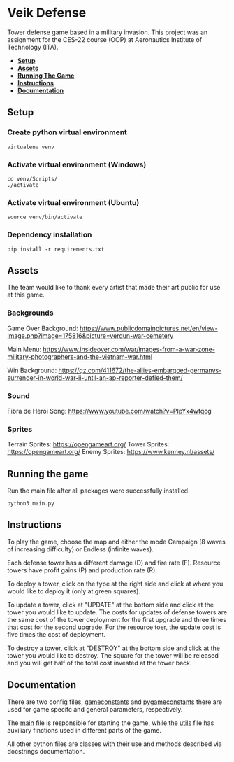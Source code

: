 # Veik Defense

Tower defense game based in a military invasion. This project was an assignment for the CES-22 course (OOP) at Aeronautics Institute of Technology (ITA).

- [**Setup**](#setup)
- [**Assets**](#assets)
- [**Running The Game**](#running-the-game)
- [**Instructions**](#instructions)
- [**Documentation**](#documentation)


## Setup

### Create python virtual environment
  ```
  virtualenv venv
  ```

### Activate virtual environment (Windows)
  ```
  cd venv/Scripts/
  ./activate
  ```

### Activate virtual environment (Ubuntu)
  ```
  source venv/bin/activate
  ```


### Dependency installation
  ```
  pip install -r requirements.txt
  ```


## Assets
The team would like to thank every artist that made their art public for use at this game.
### Backgrounds
Game Over Background: https://www.publicdomainpictures.net/en/view-image.php?image=175816&picture=verdun-war-cemetery

Main Menu: https://www.insideover.com/war/images-from-a-war-zone-military-photographers-and-the-vietnam-war.html

Win Background: https://qz.com/411672/the-allies-embargoed-germanys-surrender-in-world-war-ii-until-an-ap-reporter-defied-them/
### Sound
Fibra de Herói Song: https://www.youtube.com/watch?v=PIpYx4wfqcg

### Sprites
Terrain Sprites: https://opengameart.org/
Tower Sprites: https://opengameart.org/
Enemy Sprites: https://www.kenney.nl/assets/


## Running the game

Run the main file after all packages were successfully installed.

  ```
  python3 main.py
  ```

## Instructions

To play the game, choose the map and either the mode Campaign (8 waves of increasing difficulty) or Endless (infinite waves).

Each defense tower has a different damage (D) and fire rate (F). Resource towers have profit gains (P) and production rate (R).

To deploy a tower, click on the type at the right side and click at where you would like to deploy it (only at green squares).

To update a tower, click at "UPDATE" at the bottom side and click at the tower you would like to update. The costs for updates of defense towers are the same cost of the tower deployment for the first upgrade and three times that cost for the second upgrade. For the resource toer, the update cost is five times the cost of deployment.

To destroy a tower, click at "DESTROY" at the bottom side and click at the tower you would like to destroy. The square for the tower will be released and you will get half of the total cost invested at the tower back.

## Documentation

There are two config files, [gameconstants](gameconstants.py) and [pygameconstants](pygameconstants.py) there are used for game specifc and general parameters, respectively.

The [main](main.py) file is responsible for starting the game, while the [utils](utils.py) file has auxiliary finctions used in different parts of the game.

All other python files are classes with their use and methods described via docstrings documentation.